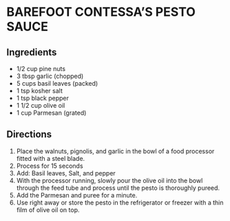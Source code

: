 # BAREFOOT CONTESSA’S PESTO SAUCE
## Ingredients
- 1/2 cup pine nuts
- 3 tbsp garlic (chopped)
- 5 cups basil leaves (packed)
- 1 tsp kosher salt
- 1 tsp black pepper
- 1 1/2 cup olive oil
- 1 cup Parmesan (grated)

## Directions
1. Place the walnuts, pignolis, and garlic in the bowl of a food processor fitted with a steel blade.
2. Process for 15 seconds
3. Add: Basil leaves, Salt, and pepper
4. With the processor running, slowly pour the olive oil into the bowl through the feed tube and process until the pesto is thoroughly pureed.
5. Add the Parmesan and puree for a minute.
6. Use right away or store the pesto in the refrigerator or freezer with a thin film of olive oil on top.

